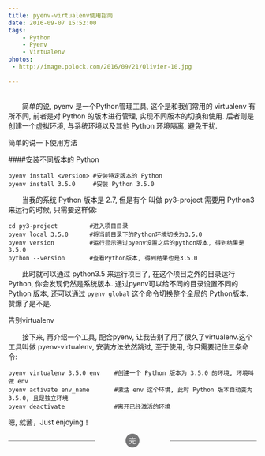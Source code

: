 ```yaml
---
title: pyenv-virtualenv使用指南
date: 2016-09-07 15:52:00
tags: 
	- Python
	- Pyenv
	- Virtualenv
photos:
 - http://image.pplock.com/2016/09/21/Olivier-10.jpg
 
---
```

&nbsp;  
&emsp;&emsp;简单的说, pyenv 是一个Python管理工具, 这个是和我们常用的 virtualenv 有所不同, 前者是对 Python 的版本进行管理, 实现不同版本的切换和使用. 后者则是创建一个虚拟环境, 与系统环境以及其他 Python 环境隔离, 避免干扰.
<!-- more -->
简单的说一下使用方法

####安装不同版本的 Python

```
pyenv install <version> #安装特定版本的 Python
pyenv install 3.5.0     #安装 Python 3.5.0
```
&emsp;&emsp;当我的系统 Python 版本是 2.7, 但是有个 叫做 py3-project 需要用 Python3 来运行的时候, 只需要这样做:

```
cd py3-project         #进入项目目录
pyenv local 3.5.0      #将当前目录下的Python环境切换为3.5.0
pyenv version          #运行显示通过pyenv设置之后的python版本, 得到结果是3.5.0 
python --version       #查看Python版本, 得到结果也是3.5.0
```
&emsp;&emsp;此时就可以通过 python3.5 来运行项目了, 在这个项目之外的目录运行 Python, 你会发现仍然是系统版本. 通过pyenv可以给不同的目录设置不同的 Python 版本, 还可以通过 ``pyenv global`` 这个命令切换整个全局的 Python版本. 赞爆了是不是.

告别virtualenv

&emsp;&emsp;接下来, 再介绍一个工具, 配合pyenv, 让我告别了用了很久了virtualenv.这个工具叫做 pyenv-virtualenv, 安装方法依然跳过, 至于使用, 你只需要记住三条命令:

```
pyenv virtualenv 3.5.0 env    #创建一个 Python 版本为 3.5.0 的环境, 环境叫做 env
pyenv activate env_name       #激活 env 这个环境, 此时 Python 版本自动变为 3.5.0, 且是独立环境
pyenv deactivate              #离开已经激活的环境
```
嗯, 就酱，Just enjoying！

<section style="text-align: center; font-size: 1em; font-weight: inherit; text-decoration: inherit; color: rgb(255, 255, 255); border-color: rgb(117, 117, 118); box-sizing: border-box;"><section data-width="2em" style="width: 2em; height: 2em; margin-right: auto; margin-left: auto; border-radius: 100%; box-sizing: border-box; background-color: rgb(117, 117, 118);"><section style="display: inline-block; padding-right: 0.5em; padding-left: 0.5em; font-size: 1em; line-height: 2; box-sizing: border-box; color: inherit;"><section class="135brush" data-brushtype="text" style="box-sizing: border-box; color: inherit;">完</section></section></section><section style="margin-top: -1em; margin-bottom: 1em; box-sizing: border-box; color: inherit;"><section data-width="35%" style="border-top-width: 1px; border-top-style: solid; width: 35%; float: left; border-color: rgb(117, 117, 118); box-sizing: border-box; color: inherit;"></section><section data-width="35%" style="border-top-width: 1px; border-top-style: solid; width: 35%; float: right; border-color: rgb(117, 117, 118); box-sizing: border-box; color: inherit;"></section></section></section>
